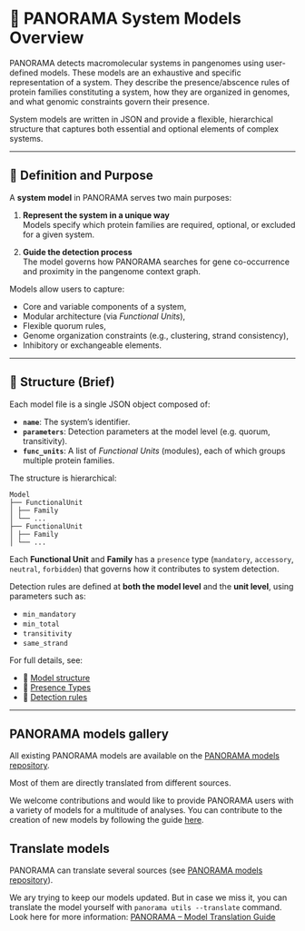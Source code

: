 # 🧬 PANORAMA System Models Overview

PANORAMA detects macromolecular systems in pangenomes using user-defined models. These models are an exhaustive and
specific representation of a system. They describe the presence/abscence rules of protein families constituting a
system, how they are organized in genomes, and what genomic constraints govern their presence.

System models are written in JSON and provide a flexible, hierarchical structure that captures both essential and
optional elements of complex systems.

---

## 🧭 Definition and Purpose

A **system model** in PANORAMA serves two main purposes:

1. **Represent the system in a unique way**  
   Models specify which protein families are required, optional, or excluded for a given system.

2. **Guide the detection process**  
   The model governs how PANORAMA searches for gene co-occurrence and proximity in the pangenome context graph.

Models allow users to capture:

- Core and variable components of a system,
- Modular architecture (via *Functional Units*),
- Flexible quorum rules,
- Genome organization constraints (e.g., clustering, strand consistency),
- Inhibitory or exchangeable elements.

---

## 🧱 Structure (Brief)

Each model file is a single JSON object composed of:

- **`name`**: The system’s identifier.
- **`parameters`**: Detection parameters at the model level (e.g. quorum, transitivity).
- **`func_units`**: A list of *Functional Units* (modules), each of which groups multiple protein families.

The structure is hierarchical:

```
Model
├── FunctionalUnit
│ ├── Family
│ └── ...
├── FunctionalUnit
│ ├── Family
│ └── ...
```

Each **Functional Unit** and **Family** has a `presence` type (`mandatory`, `accessory`, `neutral`, `forbidden`) that
governs how it contributes to system detection.

Detection rules are defined at **both the model level** and the **unit level**, using parameters such as:

- `min_mandatory`
- `min_total`
- `transitivity`
- `same_strand`

For full details, see:

- 📄 [Model structure](./modeling.md#-model-structure)
- 🧩 [Presence Types](./modeling.md#-presence-types-explained)
- 🧰 [Detection rules](./modeling.md#-detection-parameters)

---

## PANORAMA models gallery

All existing PANORAMA models are available on the [PANORAMA models repository](https://github.com/PANORAMA-models).

Most of them are directly translated from different sources.

We welcome contributions and would like to provide PANORAMA users with a variety of models for a multitude of analyses.
You can contribute to the creation of new models by following the
guide [here](./contribute.md#how-to-contribute-to-panorama-models).

## Translate models

PANORAMA can translate several sources (see [PANORAMA models repository](https://github.com/PANORAMA-models)).

We ary trying to keep our models updated. But in case we miss it,
you can translate the model yourself with `panorama utils --translate` command.
Look here for more information: [PANORAMA – Model Translation Guide](./translate.md) 